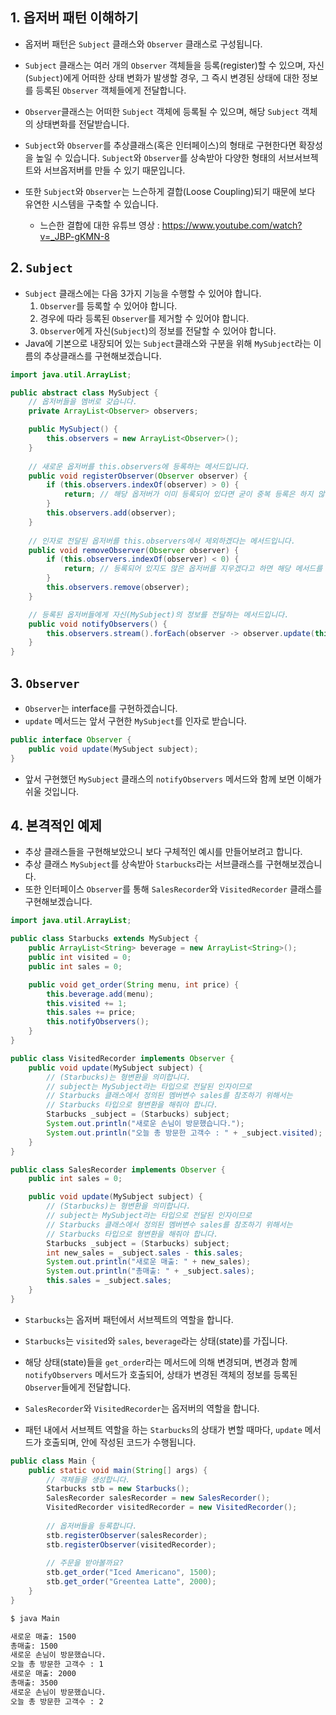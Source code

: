 











## 1. 옵저버 패턴 이해하기

- 옵저버 패턴은 `Subject` 클래스와 `Observer` 클래스로 구성됩니다.
- `Subject` 클래스는 여러 개의 `Observer` 객체들을 등록(register)할 수 있으며, 자신(`Subject`)에게 어떠한 상태 변화가 발생할 경우, 그 즉시 변경된 상태에 대한 정보를 등록된 `Observer` 객체들에게 전달합니다.
-  `Observer`클래스는 어떠한 `Subject` 객체에 등록될 수 있으며, 해당 `Subject` 객체의 상태변화를 전달받습니다.
- `Subject`와 `Observer`를 추상클래스(혹은 인터페이스)의 형태로 구현한다면 확장성을 높일 수 있습니다. `Subject`와 `Observer`를 상속받아 다양한 형태의 서브서브젝트와 서브옵저버를 만들 수 있기 때문입니다.

- 또한 `Subject`와 `Observer`는 느슨하게 결합(Loose Coupling)되기 때문에 보다 유연한 시스템을 구축할 수 있습니다. 
  - 느슨한 결합에 대한 유튜브 영상 : https://www.youtube.com/watch?v=_JBP-gKMN-8







## 2. `Subject`

- `Subject` 클래스에는 다음 3가지 기능을 수행할 수 있어야 합니다.
  1. `Observer`를 등록할 수 있어야 합니다.
  2. 경우에 따라 등록된 `Observer`를 제거할 수 있어야 합니다.
  3.  `Observer`에게 자신(`Subject`)의 정보를 전달할 수 있어야 합니다.
- Java에 기본으로 내장되어 있는 `Subject`클래스와 구분을 위해 `MySubject`라는 이름의 추상클래스를 구현해보겠습니다.

```java
import java.util.ArrayList;

public abstract class MySubject {
    // 옵저버들을 멤버로 갖습니다.
    private ArrayList<Observer> observers;

    public MySubject() {
        this.observers = new ArrayList<Observer>();
    }
    
	// 새로운 옵저버를 this.observers에 등록하는 메서드입니다.
    public void registerObserver(Observer observer) {
        if (this.observers.indexOf(observer) > 0) {
            return; // 해당 옵저버가 이미 등록되어 있다면 굳이 중복 등록은 하지 않는다는 코드입니다.
        }
        this.observers.add(observer);
    }
	
    // 인자로 전달된 옵저버를 this.observers에서 제외하겠다는 메서드입니다.
    public void removeObserver(Observer observer) {
        if (this.observers.indexOf(observer) < 0) {
            return; // 등록되어 있지도 않은 옵저버를 지우겠다고 하면 해당 메서드를 실행하지 않는다는 로직입니다.
        }
        this.observers.remove(observer);
    }

    // 등록된 옵저버들에게 자신(MySubject)의 정보를 전달하는 메서드입니다.
    public void notifyObservers() {
        this.observers.stream().forEach(observer -> observer.update(this));
    }
}

```





## 3. `Observer`

- `Observer`는 interface를 구현하겠습니다. 
- `update` 메서드는 앞서 구현한 `MySubject`를 인자로 받습니다.

```java
public interface Observer {
    public void update(MySubject subject);
}
```

- 앞서 구현했던 `MySubject` 클래스의 `notifyObservers` 메서드와 함께 보면 이해가 쉬울 것입니다.





## 4. 본격적인 예제

- 추상 클래스들을 구현해보았으니 보다 구체적인 예시를 만들어보려고 합니다.
- 추상 클래스 `MySubject`를 상속받아 `Starbucks`라는 서브클래스를 구현해보겠습니다. 
- 또한 인터페이스 `Observer`를 통해 `SalesRecorder`와 `VisitedRecorder` 클래스를 구현해보겠습니다. 



```java
import java.util.ArrayList;

public class Starbucks extends MySubject {
    public ArrayList<String> beverage = new ArrayList<String>();
    public int visited = 0;
    public int sales = 0;

    public void get_order(String menu, int price) {
        this.beverage.add(menu);
        this.visited += 1;
        this.sales += price;
        this.notifyObservers();
    }
}
```



```java
public class VisitedRecorder implements Observer {
    public void update(MySubject subject) {
        // (Starbucks)는 형변환을 의미합니다.
        // subject는 MySubject라는 타입으로 전달된 인자이므로
        // Starbucks 클래스에서 정의된 멤버변수 sales를 참조하기 위해서는
        // Starbucks 타입으로 형변환을 해줘야 합니다.
        Starbucks _subject = (Starbucks) subject;
        System.out.println("새로운 손님이 방문했습니다.");
        System.out.println("오늘 총 방문한 고객수 : " + _subject.visited);
    }
}
```



```java
public class SalesRecorder implements Observer {
    public int sales = 0;

    public void update(MySubject subject) {
        // (Starbucks)는 형변환을 의미합니다.
        // subject는 MySubject라는 타입으로 전달된 인자이므로
        // Starbucks 클래스에서 정의된 멤버변수 sales를 참조하기 위해서는
        // Starbucks 타입으로 형변환을 해줘야 합니다.
        Starbucks _subject = (Starbucks) subject;
        int new_sales = _subject.sales - this.sales;
        System.out.println("새로운 매출: " + new_sales);
        System.out.println("총매출: " + _subject.sales);
        this.sales = _subject.sales;
    }
}
```

- `Starbucks`는 옵저버 패턴에서 서브젝트의 역할을 합니다.
- `Starbucks`는 `visited`와 `sales`, `beverage`라는 상태(state)를 가집니다.
- 해당 상태(state)들을 `get_order`라는 메서드에 의해 변경되며, 변경과 함께 `notifyObservers` 메서드가 호출되어, 상태가 변경된 객체의 정보를 등록된 `Observer`들에게 전달합니다.

- `SalesRecorder`와 `VisitedRecorder`는 옵저버의 역할을 합니다.
- 패턴 내에서 서브젝트 역할을 하는 `Starbucks`의 상태가 변할 때마다, `update` 메서드가 호출되며, 안에 작성된 코드가 수행됩니다.



```java
public class Main {
    public static void main(String[] args) {
        // 객체들을 생성합니다.
        Starbucks stb = new Starbucks();
        SalesRecorder salesRecorder = new SalesRecorder();
        VisitedRecorder visitedRecorder = new VisitedRecorder();
        
        // 옵저버들을 등록합니다.
        stb.registerObserver(salesRecorder);
        stb.registerObserver(visitedRecorder);
        
        // 주문을 받아볼까요?
        stb.get_order("Iced Americano", 1500);
        stb.get_order("Greentea Latte", 2000);
    }
}
```

```bash
$ java Main

새로운 매출: 1500
총매출: 1500
새로운 손님이 방문했습니다.
오늘 총 방문한 고객수 : 1
새로운 매출: 2000
총매출: 3500
새로운 손님이 방문했습니다.
오늘 총 방문한 고객수 : 2
```









